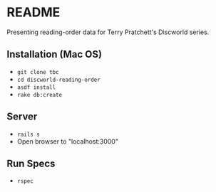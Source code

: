 # README

Presenting reading-order data for Terry Pratchett's Discworld series.

## Installation (Mac OS)

* `git clone tbc`
* `cd discworld-reading-order`
* `asdf install`
* `rake db:create`

## Server

* `rails s`
* Open browser to "localhost:3000"

## Run Specs

* `rspec`

